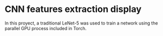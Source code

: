 # CNN features extraction display

In this proyect, a traditional LeNet-5 was used to train a network using the parallel GPU process included in Torch.
